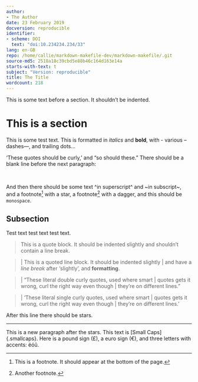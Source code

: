 ```yaml
---
author:
- The Author
date: 23 February 2019
docversion: reproducible
identifier:
- scheme: DOI
  text: "doi:10.234234.234/33"
lang: en-GB
repo: /home/callie/markdown-makefile-dev/markdown-makefile/.git
source-md5: 2518a18c39cbd5e88b46c164d163e14a
starts-with-text: t
subject: "Version: reproducible"
title: The Title
wordcount: 218
---
```


This is some text before a section. It shouldn’t be indented.

# This is a section

This is some test text. This is formatted in *italics* and **bold**,
with - various – dashes—, and trailing dots…

‘These quotes should be curly,’ and “so should these.” There should be a
blank line before the next paragraph:

 

And then there should be some text ^in superscript^ and ~in subscript~,
and a footnote[^1] with a star, a footnote[^2] with a dagger, and this
should be `monospace`.

## Subsection

Test text test text test text.

> This is a quote block. It should be indented slightly and shouldn’t
> contain a line break.

> | This is a quoted line block. It should be indented slightly
> | and have a *line break* after ‘slightly’, and **formatting**.

> | “These literal double curly quotes, used where smart
> | quotes gets it wrong, curl the right way even though
> | they’re on different lines.”

> | ‘These literal single curly quotes, used where smart
> | quotes gets it wrong, curl the right way even though
> | they’re on different lines.’

After this line there should be stars.

------------------------------------------------------------------------

This is a new paragraph after the stars. This text is [Small
Caps]{.smallcaps}. Here is a pound sign (£), a euro sign (€), and three
letters with accents: ëóû.

[^1]: This is a footnote. It should appear at the bottom of the page.

[^2]: Another footnote.
